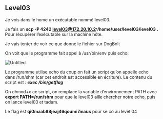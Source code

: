## Level03

Je vois dans le home un exécutable nommé level03.

Je fais un **scp -P 4242 [level03@172.20.10.2](mailto:level03@172.20.10.2):/home/user/level03/level03 .** Pour récupérer l’exécutable sur la machine hôte.

Je vais tenter de voir ce que donne le fichier sur DogBolt

On voit que le programme fait appel à /usr/bin/env puis echo:

![Untitled](./resources/screenshots/Untitled%204.png)

Le programme utilise echo du coup on fait un script qu’on appelle echo dans /run/shm (car cet endroit est accessible en écriture). Le contenu du script est : ***exec /bin/getflag***

On chmod+x ce script, on remplace la variable d’environnement PATH avec **export PATH=/run/shm** pour que le level03 aille chercher notre echo, puis on lance level03 et tadam.

Le flag est **qi0maab88jeaj46qoumi7maus** pour se co au level 04